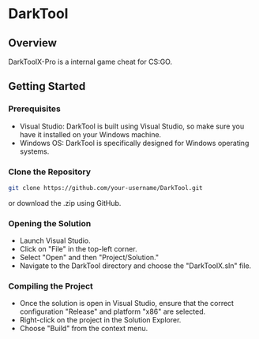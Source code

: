 # DarkTool

## Overview
DarkToolX-Pro is a internal game cheat for CS:GO.

## Getting Started

### Prerequisites
- Visual Studio: DarkTool is built using Visual Studio, so make sure you have it installed on your Windows machine.
- Windows OS: DarkTool is specifically designed for Windows operating systems.

### Clone the Repository
```bash
git clone https://github.com/your-username/DarkTool.git
```

or download the .zip using GitHub.

### Opening the Solution
- Launch Visual Studio.
- Click on "File" in the top-left corner.
- Select "Open" and then "Project/Solution."
- Navigate to the DarkTool directory and choose the "DarkToolX.sln" file.

### Compiling the Project
- Once the solution is open in Visual Studio, ensure that the correct configuration "Release" and platform "x86" are selected.
- Right-click on the project in the Solution Explorer.
- Choose "Build" from the context menu.
